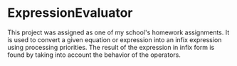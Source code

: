 # ExpressionEvaluator


This project was assigned as one of my school's homework assignments. It is used to convert a given equation or expression into an infix expression using processing priorities. The result of the expression in infix form is found by taking into account the behavior of the operators.
